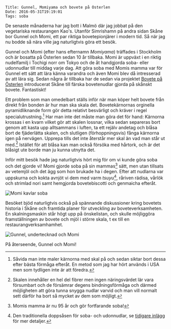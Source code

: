     Title: Gunnel, Momiyama och bovete på Österlen
    Date: 2016-05-31T19:19:01
    Tags: soba

De senaste månaderna har jag bott i Malmö där jag jobbat på den vegetariska restaurangen Kao's. Utanför Simrishamn på andra sidan Skåne bor Gunnel och Momi, ett par riktiga bovetepionjärer i modern tid. Så när jag nu bodde så nära ville jag naturligtvis göra ett besök.

<!-- more -->

Gunnel och Momi (efter hans efternamn *Momiyama*) träffades i Stockholm och är bosatta på Österlen sedan 10 år tillbaka. Momi är uppväxt i en riktig nudelfamilj i Tochigi norr om Tokyo och de åt handgjorda soba- eller udonnudlar till middag varje dag. Att göra soba med Momis mamma var för Gunnel ett sätt att lära känna varandra och även Momi blev då intresserad av att lära sig. Sedan några år tillbaka har de sedan via projektet [Bovete på Österlen][bovete-österlen] introducerat Skåne till färska bovetenudlar gjorda på skånskt bovete. Fantastiskt!

Ett problem som man omedelbart ställs inför när man köper helt bovete från direkt från bonden är hur man ska skala det. Bovetekärnornas orginella pyramidliknande form gör detta relativt besvärligt och kräver i regel specialutrustning.[^usa] Har man inte det måste man göra det för hand: Kärnorna krossas i en kvarn vilket gör att skalen lossnar, vilka sedan separeras bort genom att kasta upp alltsammans i luften, ta ett rejälv andetag och blåsa bort de fjäderlätta skalen, och slutligen (förhoppningsvis) fånga kärnorna igen på nervägen. Upprepa tills det inte återstår mer skal än vad man står ut med.[^skalen] Istället för att blåsa kan man också försöka med hårtork, och är det blåsigt ute borde man ju kunna utnytta det.
<!-- 3kg på 3h -->

Inför mitt besök hade jag naturligtvis hört mig för om vi kunde göra soba och det gjorde vi! Momi gjorde soba på sin mammas[^mor] sätt, men utan tillsats av vetemjöl och det ägg som hon brukade ha i degen. Efter att nudlarna var uppskurna och kokta avnjöt vi dem med varm *tsuyu*[^tsuyu], råriven rädisa, vårlök och strimlad nori samt hemgjorda bovetebiscotti och genmaicha efteråt.

![Momi kavlar soba](</img/Österlen/Momi sobauchi.jpg> "Momi gör soba")

Besöket bjöd naturligtvis också på spännande diskussioner kring bovetets historia i Skåne och framtida planer för utveckling av boveteverksamheten. En skalningsmaskin står högt upp på önskelistan, och skulle möjliggöra framställningen av bovete och mjöl i större skala, t ex till en restaurangverksamhamhet.

![Gunnel, undertecknad och Momi](</img/Österlen/Gunnel, Momi och jag.jpg>)

På återseende, Gunnel och Momi!

[^mor]: Momis mamma är nu 95 år och gör fortfarande soba!
[^usa]: Såvida man inte maler kärnorna med skal på och sedan siktar bort dessa efter bästa förmåga efteråt. En metod som jag har hört används i USA men som tydligen inte är att föredra.
[^skalen]: Skalen innehåller en hel del fibrer men ingen näringsvärdet lär vara försumbart och de försämrar degens bindningsförmåga och därmed möjligheten att göra tunna snygga nudlar varvid och man vill normalt sett därför ha bort så mycket av dem som möjligt.
[^tsuyu]: Den traditionella doppsåsen för soba- och udonnudlar, se [tidigare inlägg](/2015/08/soba.html) för mer detaljer.

[bovete-österlen]: http://www.odlingen.org/content/bovete-på-österlen-0


